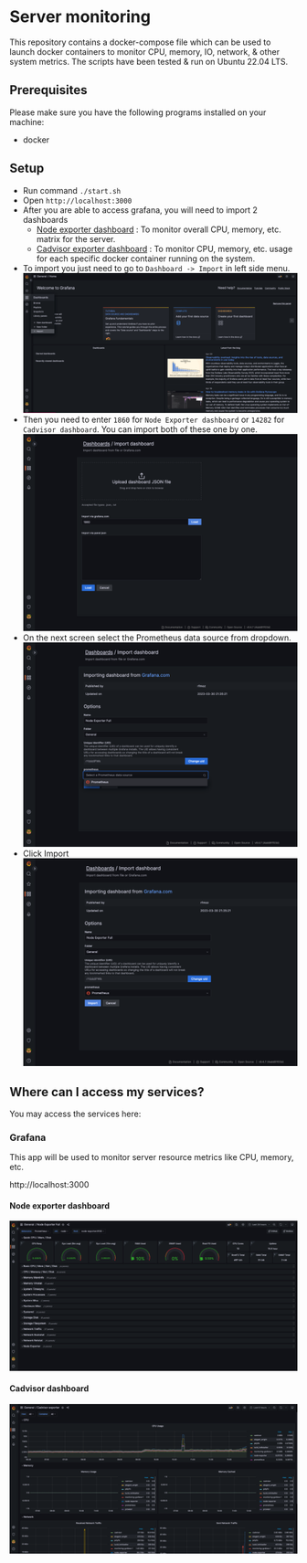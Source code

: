 # Server monitoring
This repository contains a docker-compose file which can be used to launch docker containers to monitor CPU, memory, IO, network, & other system metrics. The scripts have been tested & run on Ubuntu 22.04 LTS.

## Prerequisites
Please make sure you have the following programs installed on your machine:
- docker

## Setup
- Run command `./start.sh`
- Open `http://localhost:3000`
- After you are able to access grafana, you will need to import 2 dashboards
    - [Node exporter dashboard](https://grafana.com/grafana/dashboards/1860-node-exporter-full/) : To monitor overall CPU, memory, etc. matrix for the server.
    - [Cadvisor exporter dashboard](https://grafana.com/grafana/dashboards/14282-cadvisor-exporter/) : To monitor CPU, memory, etc. usage for each specific docker container running on the system.
- To import you just need to go to `Dashboard -> Import` in left side menu.
![Alt text](images/grafana_import-1.png "Grafana import dashboard")
- Then you need to enter `1860` for `Node Exporter dashboard` or `14282` for `Cadvisor dashboard`. You can import both of these one by one.
![Alt text](images/grafana_import-2.png "Load dashboard using id")
- On the next screen select the Prometheus data source from dropdown. 
![Alt text](images/grafana_import-3.png "Select prometheus datasource")
- Click Import
![Alt text](images/grafana_import-4.png "Import dashboard")

## Where can I access my services?
You may access the services here:

### Grafana
This app will be used to monitor server resource metrics like CPU, memory, etc.

http://localhost:3000

#### Node exporter dashboard
![Alt text](images/grafana_node-exporter.png "Node exporter dashboard")

#### Cadvisor dashboard
![Alt text](images/grafana_cadvisor.png "Cadvisor exporter dashboard")
